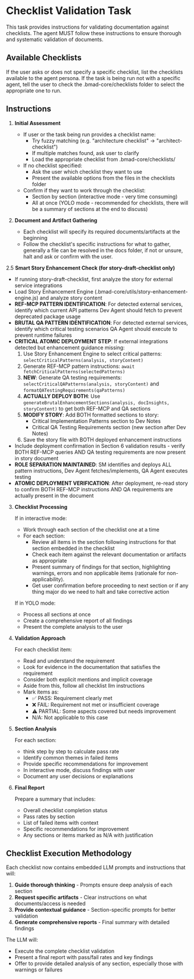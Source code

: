 # Checklist Validation Task

This task provides instructions for validating documentation against checklists. The agent MUST follow these instructions to ensure thorough and systematic validation of documents.

## Available Checklists

If the user asks or does not specify a specific checklist, list the checklists available to the agent persona. If the task is being run not with a specific agent, tell the user to check the .bmad-core/checklists folder to select the appropriate one to run.

## Instructions

1. **Initial Assessment**
   - If user or the task being run provides a checklist name:
     - Try fuzzy matching (e.g. "architecture checklist" -> "architect-checklist")
     - If multiple matches found, ask user to clarify
     - Load the appropriate checklist from .bmad-core/checklists/
   - If no checklist specified:
     - Ask the user which checklist they want to use
     - Present the available options from the files in the checklists folder
   - Confirm if they want to work through the checklist:
     - Section by section (interactive mode - very time consuming)
     - All at once (YOLO mode - recommended for checklists, there will be a summary of sections at the end to discuss)

2. **Document and Artifact Gathering**
   - Each checklist will specify its required documents/artifacts at the beginning
   - Follow the checklist's specific instructions for what to gather, generally a file can be resolved in the docs folder, if not or unsure, halt and ask or confirm with the user.

2.5 **Smart Story Enhancement Check (for story-draft-checklist only)**
   - If running story-draft-checklist, first analyze the story for external service integrations
   - Load Story Enhancement Engine (.bmad-core/utils/story-enhancement-engine.js) and analyze story content
   - **REF-MCP PATTERN IDENTIFICATION**: For detected external services, identify which current API patterns Dev Agent should fetch to prevent deprecated package usage
   - **BRUTAL QA PATTERN IDENTIFICATION**: For detected external services, identify which critical testing scenarios QA Agent should execute to prevent runtime failures
   - **CRITICAL ATOMIC DEPLOYMENT STEP**: If external integrations detected but enhancement guidance missing:
     1. Use Story Enhancement Engine to select critical patterns: `selectCriticalPatterns(analysis, storyContent)`
     2. Generate REF-MCP pattern instructions: `await fetchCriticalPatterns(selectedPatterns)`
     3. **NEW**: Generate QA testing requirements: `selectCriticalQAPatterns(analysis, storyContent)` and `formatQATestingRequirements(qaPatterns)`
     4. **ACTUALLY DEPLOY BOTH**: Use `generateBrutalEnhancementSections(analysis, docInsights, storyContent)` to get both REF-MCP and QA sections
     5. **MODIFY STORY**: Add BOTH formatted sections to story:
        - Critical Implementation Patterns section to Dev Notes
        - Critical QA Testing Requirements section (new section after Dev Notes)
     6. Save the story file with BOTH deployed enhancement instructions
   - Include deployment confirmation in Section 6 validation results - verify BOTH REF-MCP queries AND QA testing requirements are now present in story document
   - **ROLE SEPARATION MAINTAINED**: SM identifies and deploys ALL pattern instructions, Dev Agent fetches/implements, QA Agent executes testing
   - **ATOMIC DEPLOYMENT VERIFICATION**: After deployment, re-read story to confirm BOTH REF-MCP instructions AND QA requirements are actually present in the document

3. **Checklist Processing**

   If in interactive mode:
   - Work through each section of the checklist one at a time
   - For each section:
     - Review all items in the section following instructions for that section embedded in the checklist
     - Check each item against the relevant documentation or artifacts as appropriate
     - Present summary of findings for that section, highlighting warnings, errors and non applicable items (rationale for non-applicability).
     - Get user confirmation before proceeding to next section or if any thing major do we need to halt and take corrective action

   If in YOLO mode:
   - Process all sections at once
   - Create a comprehensive report of all findings
   - Present the complete analysis to the user

4. **Validation Approach**

   For each checklist item:
   - Read and understand the requirement
   - Look for evidence in the documentation that satisfies the requirement
   - Consider both explicit mentions and implicit coverage
   - Aside from this, follow all checklist llm instructions
   - Mark items as:
     - ✅ PASS: Requirement clearly met
     - ❌ FAIL: Requirement not met or insufficient coverage
     - ⚠️ PARTIAL: Some aspects covered but needs improvement
     - N/A: Not applicable to this case

5. **Section Analysis**

   For each section:
   - think step by step to calculate pass rate
   - Identify common themes in failed items
   - Provide specific recommendations for improvement
   - In interactive mode, discuss findings with user
   - Document any user decisions or explanations

6. **Final Report**

   Prepare a summary that includes:
   - Overall checklist completion status
   - Pass rates by section
   - List of failed items with context
   - Specific recommendations for improvement
   - Any sections or items marked as N/A with justification

## Checklist Execution Methodology

Each checklist now contains embedded LLM prompts and instructions that will:

1. **Guide thorough thinking** - Prompts ensure deep analysis of each section
2. **Request specific artifacts** - Clear instructions on what documents/access is needed
3. **Provide contextual guidance** - Section-specific prompts for better validation
4. **Generate comprehensive reports** - Final summary with detailed findings

The LLM will:

- Execute the complete checklist validation
- Present a final report with pass/fail rates and key findings
- Offer to provide detailed analysis of any section, especially those with warnings or failures
